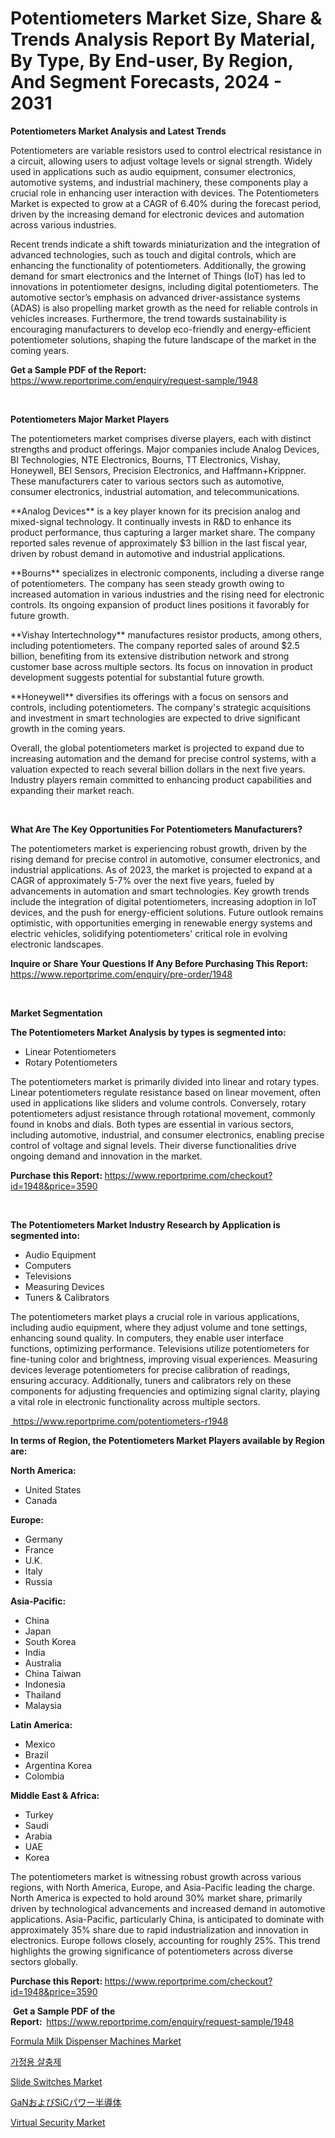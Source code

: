 <p><h1>Potentiometers Market Size, Share & Trends Analysis Report By Material, By Type, By End-user, By Region, And Segment Forecasts, 2024 - 2031</h1></p><p><strong>Potentiometers Market Analysis and Latest Trends</strong></p>
<p><p>Potentiometers are variable resistors used to control electrical resistance in a circuit, allowing users to adjust voltage levels or signal strength. Widely used in applications such as audio equipment, consumer electronics, automotive systems, and industrial machinery, these components play a crucial role in enhancing user interaction with devices. The Potentiometers Market is expected to grow at a CAGR of 6.40% during the forecast period, driven by the increasing demand for electronic devices and automation across various industries. </p><p>Recent trends indicate a shift towards miniaturization and the integration of advanced technologies, such as touch and digital controls, which are enhancing the functionality of potentiometers. Additionally, the growing demand for smart electronics and the Internet of Things (IoT) has led to innovations in potentiometer designs, including digital potentiometers. The automotive sector’s emphasis on advanced driver-assistance systems (ADAS) is also propelling market growth as the need for reliable controls in vehicles increases. Furthermore, the trend towards sustainability is encouraging manufacturers to develop eco-friendly and energy-efficient potentiometer solutions, shaping the future landscape of the market in the coming years.</p></p>
<p><strong>Get a Sample PDF of the Report:&nbsp;</strong> <a href="https://www.reportprime.com/enquiry/request-sample/1948">https://www.reportprime.com/enquiry/request-sample/1948</a></p>
<p>&nbsp;</p>
<p><strong>Potentiometers Major Market Players</strong></p>
<p><p>The potentiometers market comprises diverse players, each with distinct strengths and product offerings. Major companies include Analog Devices, BI Technologies, NTE Electronics, Bourns, TT Electronics, Vishay, Honeywell, BEI Sensors, Precision Electronics, and Haffmann+Krippner. These manufacturers cater to various sectors such as automotive, consumer electronics, industrial automation, and telecommunications.</p><p>**Analog Devices** is a key player known for its precision analog and mixed-signal technology. It continually invests in R&D to enhance its product performance, thus capturing a larger market share. The company reported sales revenue of approximately $3 billion in the last fiscal year, driven by robust demand in automotive and industrial applications.</p><p>**Bourns** specializes in electronic components, including a diverse range of potentiometers. The company has seen steady growth owing to increased automation in various industries and the rising need for electronic controls. Its ongoing expansion of product lines positions it favorably for future growth.</p><p>**Vishay Intertechnology** manufactures resistor products, among others, including potentiometers. The company reported sales of around $2.5 billion, benefiting from its extensive distribution network and strong customer base across multiple sectors. Its focus on innovation in product development suggests potential for substantial future growth.</p><p>**Honeywell** diversifies its offerings with a focus on sensors and controls, including potentiometers. The company's strategic acquisitions and investment in smart technologies are expected to drive significant growth in the coming years.</p><p>Overall, the global potentiometers market is projected to expand due to increasing automation and the demand for precise control systems, with a valuation expected to reach several billion dollars in the next five years. Industry players remain committed to enhancing product capabilities and expanding their market reach.</p></p>
<p>&nbsp;</p>
<p><strong>What Are The Key Opportunities For Potentiometers Manufacturers?</strong></p>
<p><p>The potentiometers market is experiencing robust growth, driven by the rising demand for precise control in automotive, consumer electronics, and industrial applications. As of 2023, the market is projected to expand at a CAGR of approximately 5-7% over the next five years, fueled by advancements in automation and smart technologies. Key growth trends include the integration of digital potentiometers, increasing adoption in IoT devices, and the push for energy-efficient solutions. Future outlook remains optimistic, with opportunities emerging in renewable energy systems and electric vehicles, solidifying potentiometers' critical role in evolving electronic landscapes.</p></p>
<p><strong>Inquire or Share Your Questions If Any Before Purchasing This Report:</strong> <a href="https://www.reportprime.com/enquiry/pre-order/1948">https://www.reportprime.com/enquiry/pre-order/1948</a></p>
<p>&nbsp;</p>
<p><strong>Market Segmentation</strong></p>
<p><strong>The Potentiometers Market Analysis by types is segmented into:</strong></p>
<p><ul><li>Linear Potentiometers</li><li>Rotary Potentiometers</li></ul></p>
<p><p>The potentiometers market is primarily divided into linear and rotary types. Linear potentiometers regulate resistance based on linear movement, often used in applications like sliders and volume controls. Conversely, rotary potentiometers adjust resistance through rotational movement, commonly found in knobs and dials. Both types are essential in various sectors, including automotive, industrial, and consumer electronics, enabling precise control of voltage and signal levels. Their diverse functionalities drive ongoing demand and innovation in the market.</p></p>
<p><strong>Purchase this Report:&nbsp;</strong><a href="https://www.reportprime.com/checkout?id=1948&price=3590">https://www.reportprime.com/checkout?id=1948&price=3590</a></p>
<p>&nbsp;</p>
<p><strong>The Potentiometers Market Industry Research by Application is segmented into:</strong></p>
<p><ul><li>Audio Equipment</li><li>Computers</li><li>Televisions</li><li>Measuring Devices</li><li>Tuners & Calibrators</li></ul></p>
<p><p>The potentiometers market plays a crucial role in various applications, including audio equipment, where they adjust volume and tone settings, enhancing sound quality. In computers, they enable user interface functions, optimizing performance. Televisions utilize potentiometers for fine-tuning color and brightness, improving visual experiences. Measuring devices leverage potentiometers for precise calibration of readings, ensuring accuracy. Additionally, tuners and calibrators rely on these components for adjusting frequencies and optimizing signal clarity, playing a vital role in electronic functionality across multiple sectors.</p></p>
<p><a href="https://www.reportprime.com/potentiometers-r1948">&nbsp;https://www.reportprime.com/potentiometers-r1948</a></p>
<p><strong>In terms of Region, the Potentiometers Market Players available by Region are:</strong></p>
<p>
    <p> <strong> North America: </strong>
        <ul>
            <li>United States</li>
            <li>Canada</li>
        </ul>
        </p> 
    <p> <strong> Europe: </strong>
        <ul>
            <li>Germany</li>
            <li>France</li>
            <li>U.K.</li>
            <li>Italy</li>
            <li>Russia</li>
        </ul>
        </p> 
    <p> <strong> Asia-Pacific: </strong>
        <ul>
            <li>China</li>
            <li>Japan</li>
            <li>South Korea</li>
            <li>India</li>
            <li>Australia</li>
            <li>China Taiwan</li>
            <li>Indonesia</li>
            <li>Thailand</li>
            <li>Malaysia</li>
        </ul>
        </p> 
    <p> <strong> Latin America: </strong>
        <ul>
            <li>Mexico</li>
            <li>Brazil</li>
            <li>Argentina Korea</li>
            <li>Colombia</li>
        </ul>
        </p> 
    <p> <strong> Middle East & Africa: </strong>
        <ul>
            <li>Turkey</li>
            <li>Saudi</li>
            <li>Arabia</li>
            <li>UAE</li>
            <li>Korea</li>
        </ul>
    </p>
    </p>
<p><p>The potentiometers market is witnessing robust growth across various regions, with North America, Europe, and Asia-Pacific leading the charge. North America is expected to hold around 30% market share, primarily driven by technological advancements and increased demand in automotive applications. Asia-Pacific, particularly China, is anticipated to dominate with approximately 35% share due to rapid industrialization and innovation in electronics. Europe follows closely, accounting for roughly 25%. This trend highlights the growing significance of potentiometers across diverse sectors globally.</p></p>
<p><strong>Purchase this Report: </strong><a href="https://www.reportprime.com/checkout?id=1948&price=3590">https://www.reportprime.com/checkout?id=1948&price=3590</a></p>
<p>&nbsp;<strong>Get a Sample PDF of the Report:&nbsp;&nbsp;</strong><a href="https://www.reportprime.com/enquiry/request-sample/1948">https://www.reportprime.com/enquiry/request-sample/1948</a></p>
<p><strong></strong></p>
<p><p><a href="https://medium.com/@boboko938_76821/formula-milk-dispenser-machines-industry-analysis-report-its-market-size-share-trends-by-082ad03717b8">Formula Milk Dispenser Machines Market</a></p><p><a href="https://medium.com/@ejuynpri79/%EA%B8%80%EB%A1%9C%EB%B2%8C-%EA%B0%80%EC%A0%95%EC%9A%A9-%EA%B3%A4%EC%B6%A9-%ED%87%B4%EC%B9%98%EC%A0%9C-%EC%8B%9C%EC%9E%A5%EC%9D%98-%EC%8B%9C%EC%9E%A5-%EB%8F%99%ED%96%A5-%EC%98%88%EC%B8%A1-%EB%B0%8F-%EB%B6%84%EC%84%9D-2024-2031-7c803a231fb5">가정용 살충제</a></p><p><a href="https://github.com/marloy8/Market-Research-Report-List-6/blob/main/slide-switches-market.md">Slide Switches Market</a></p><p><a href="https://medium.com/@leroystapc/gan%E3%81%8A%E3%82%88%E3%81%B3sic%E3%83%91%E3%83%AF%E3%83%BC%E5%8D%8A%E5%B0%8E%E4%BD%93%E7%94%A3%E6%A5%AD%E3%81%AE%E6%B4%9E%E5%AF%9F-%E5%B8%82%E5%A0%B4%E3%81%AE%E8%B2%A1%E5%8B%99%E7%8A%B6%E6%B3%81-%E5%B8%82%E5%A0%B4%E8%A6%8F%E6%A8%A1-%E3%81%8A%E3%82%88%E3%81%B32031%E5%B9%B4%E3%81%BE%E3%81%A7%E3%81%AE%E5%8F%8E%E7%9B%8A%E5%88%86%E6%9E%90-1d4dec09b8e3">GaNおよびSiCパワー半導体</a></p><p><a href="https://www.linkedin.com/pulse/exploring-virtual-security-market-dynamics-global-trends-future-pxjhf?trackingId=gLXtycs3Rpq1UFe5uaTT5w%3D%3D">Virtual Security Market</a></p></p>